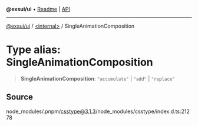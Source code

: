 **@exsui/ui** • [Readme](../../README.md) \| [API](../../globals.md)

***

[@exsui/ui](../../README.md) / [\<internal\>](../README.md) / SingleAnimationComposition

# Type alias: SingleAnimationComposition

> **SingleAnimationComposition**: `"accumulate"` \| `"add"` \| `"replace"`

## Source

node\_modules/.pnpm/csstype@3.1.3/node\_modules/csstype/index.d.ts:21278
